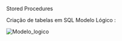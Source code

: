 Stored Procedures

Criação de tabelas em SQL
Modelo Lógico :

![Modelo_logico](https://github.com/LucasMoyaa/Stored/assets/134982287/ff2de0c5-daa8-41f8-83c5-a9c97c50e98a)
